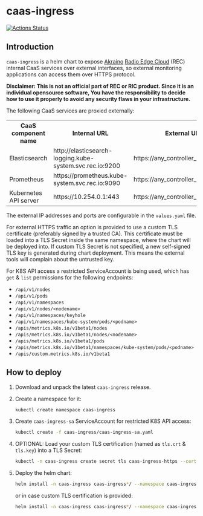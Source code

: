 # caas-ingress

[![Actions Status](https://github.com/nokia/caas-ingress/workflows/CI/badge.svg)](https://github.com/nokia/caas-ingress/actions)

## Introduction

`caas-ingress` is a helm chart to expose [Akraino](https://www.lfedge.org/projects/akraino/) [Radio Edge Cloud](https://wiki.akraino.org/pages/viewpage.action?pageId=6128402) (REC) internal CaaS services over external interfaces, so external monitoring applications can access them over HTTPS protocol.

**Disclaimer: This is not an official part of REC or RIC product. Since it is an individual opensource software, You have the responsibility to decide how to use it properly to avoid any security flaws in your infrastructure.**

The following CaaS services are proxied externally:
<table>
  <tr><th>CaaS component name</th><th>Internal URL</th><th>External URL</th></tr>
  <tr><td>Elasticsearch</td><td>http://elasticsearch-logging.kube-system.svc.rec.io:9200</td><td>https://any_controller_ext_ip:19200</td></tr>
  <tr><td>Prometheus</td><td>https://prometheus.kube-system.svc.rec.io:9090</td><td>https://any_controller_ext_ip:19090</td></tr>
  <tr><td>Kubernetes API server</td><td>https://10.254.0.1:443</td><td>https://any_controller_ext_ip:16443</td></tr>
</table>

The external IP addresses and ports are configurable in the `values.yaml` file.

For external HTTPS traffic an option is provided to use a custom TLS certificate (preferably signed by a trusted CA). This certificate must be loaded into a TLS Secret inside the same namespace, where the chart will be deployed into.
If custom TLS Secret is not specified, a new self-signed TLS key is generated during chart deployment. This means the external tools will complain about the untrusted key.

For K8S API access a restricted ServiceAccount is being used, which has `get` & `list` permissions for the following endpoints:

* `/api/v1/nodes`
* `/api/v1/pods`
* `/api/v1/namespaces`
* `/api/v1/nodes/<nodename>`
* `/api/v1/namespaces/keyhole`
* `/api/v1/namespaces/kube-system/pods/<podname>`
* `/apis/metrics.k8s.io/v1beta1/nodes`
* `/apis/metrics.k8s.io/v1beta1/nodes/<nodename>`
* `/apis/metrics.k8s.io/v1beta1/pods`
* `/apis/metrics.k8s.io/v1beta1/namespaces/kube-system/pods/<podname>`
* `/apis/custom.metrics.k8s.io/v1beta1`

## How to deploy

1. Download and unpack the latest `caas-ingress` release.

2. Create a namespace for it:

   ```sh
   kubectl create namespace caas-ingress
   ```

3. Create `caas-ingress-sa` ServiceAccount for restricted K8S API access:

   ```sh
   kubectl create -f caas-ingress/caas-ingress-sa.yaml
   ```

4. OPTIONAL: Load your custom TLS certification (named as `tls.crt` & `tls.key`) into a TLS Secret:

   ```sh
   kubectl -n caas-ingress create secret tls caas-ingress-https --cert=tls.crt --key=tls.key
   ```

5. Deploy the helm chart:

   ```sh
   helm install -n caas-ingress caas-ingress*/ --namespace caas-ingress --set service.externalIPs="{10.20.30.41,10.20.30.42,10.20.30.43}" --wait
   ```

   or in case custom TLS certification is provided:

   ```sh
   helm install -n caas-ingress caas-ingress*/ --namespace caas-ingress --set service.externalIPs="{10.20.30.41,10.20.30.42,10.20.30.43}" --set custom_tls_secret=caas-ingress-https --wait
   ```
